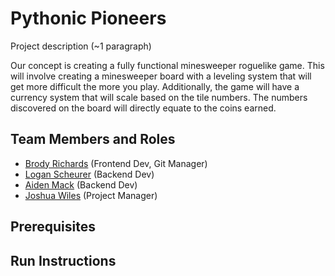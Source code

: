 # Pythonic Pioneers

Project description (~1 paragraph)

Our concept is creating a fully functional minesweeper roguelike game. This will involve creating a minesweeper board with a leveling system that will get more difficult the more you play. Additionally, the game will have a currency system that will scale based on the tile numbers. The numbers discovered on the board will directly equate to the coins earned. 
	
## Team Members and Roles


* [Brody Richards](https://github.com/BRich823/CIS350-HW2-Richards) (Frontend Dev, Git Manager)
* [Logan Scheurer](https://github.com/scheurel/CIS350-HW2-Scheurer) (Backend Dev)
* [Aiden Mack](https://github.com/aidenamack/CIS350-HW2-Mack) (Backend Dev)
* [Joshua Wiles](https://github.com/JwilesGV/CIS350-HW2-WILES) (Project Manager)

## Prerequisites

## Run Instructions
